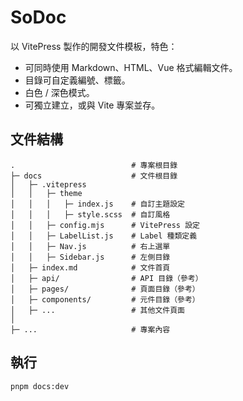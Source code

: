 # SoDoc

以 VitePress 製作的開發文件模板，特色：
- 可同時使用 Markdown、HTML、Vue 格式編輯文件。
- 目錄可自定義編號、標籤。
- 白色 / 深色模式。
- 可獨立建立，或與 Vite 專案並存。

## 文件結構
```md{7,9-10}
.                          # 專案根目錄
├─ docs                    # 文件根目錄
│   ├─ .vitepress
│   │   ├─ theme
│   │   │   ├─ index.js    # 自訂主題設定
│   │   │   ├─ style.scss  # 自訂風格
│   │   ├─ config.mjs      # VitePress 設定
│   │   ├─ LabelList.js    # Label 種類定義
│   │   ├─ Nav.js          # 右上選單
│   │   ├─ Sidebar.js      # 左側目錄
│   ├─ index.md            # 文件首頁 
│   ├─ api/                # API 目錄（參考）
│   ├─ pages/              # 頁面目錄（參考）
│   ├─ components/         # 元件目錄（參考）
│   ├─ ...                 # 其他文件頁面
│  
├─ ...                     # 專案內容
```

## 執行
```
pnpm docs:dev
```
